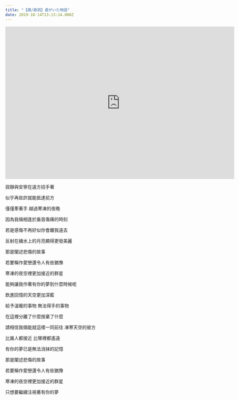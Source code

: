 ```yaml
---
title: "【譯/歌詞】君がいた物語"
date: 2019-10-14T13:13:14.000Z
---
```


<iframe width="720" height="480" src="https://www.youtube.com/embed/_KG3VM-Ud5k" frameborder="0" allow="accelerometer; autoplay; clipboard-write; encrypted-media; gyroscope; picture-in-picture" allowfullscreen></iframe>

寂靜與安寧在遠方招手著

似乎再些許就能抵達前方

僅僅牽著手 越過寒凍的夜晚

因為我倆相逢於垂首傷痛的時刻

若是感傷不再好似你會離我遠去

反射在穢水上的月亮顯得更發美麗

那是闡述悲傷的故事

若要稱作愛戀還令人有些猶豫

寒凍的夜空裡更加接近的群星

能夠讓我作著有你的夢到什麼時候呢

飲進回憶的天空更加深藍

給予溫暖的事物 無法得手的事物

在這裡分離了什麼捨棄了什麼

請相信我倆能就這樣一同前往 凍寒天空的彼方

比誰人都接近 比哪裡都遙遠

有你的夢已是無法消抹的記憶

那是闡述悲傷的故事

若要稱作愛戀還令人有些猶豫

寒凍的夜空裡更加接近的群星

只想要繼續注視著有你的夢
